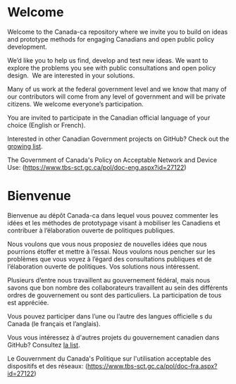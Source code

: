 # Welcome

Welcome to the Canada-ca repository where we invite you to
build on ideas and prototype methods for engaging Canadians and open public
policy development.

We’d like you to help us find, develop and test new ideas.
We want to explore the problems you see with public consultations and open
policy design.  We are interested in your solutions. 

Many of us work at the federal government level and we know
that many of our contributors will come from any level of government and will
be private citizens. We welcome everyone’s participation.

You are invited to participate in the Canadian official
language of your choice (English or French).

Interested in other Canadian Government projects on GitHub? Check out the [growing list](https://government.github.com/community/#governments-canada).

The Government of Canada's Policy on Acceptable Network and Device Use: (https://www.tbs-sct.gc.ca/pol/doc-eng.aspx?id=27122)

# Bienvenue

Bienvenue au dépôt Canada-ca dans lequel vous pouvez commenter les idées et les méthodes
de prototypage visant à mobiliser les Canadiens et contribuer à l’élaboration
ouverte de politiques publiques.

Nous voulons que vous nous proposiez de nouvelles idées que nous pourrions étoffer
et mettre à l’essai. Nous voulons nous pencher sur les problèmes que vous voyez
à l’égard des consultations publiques et de l’élaboration ouverte de
politiques. Vos solutions nous intéressent.

Plusieurs d’entre nous travaillent au gouvernement fédéral, mais nous savons que bon
nombre des collaborateurs travaillent au sein des différents ordres de
gouvernement ou sont des particuliers. La participation de tous est appréciée.

Vous pouvez participer dans l’une ou l’autre des langues officielle s du Canada (le
français et l’anglais).

Vous vous intéressez à d'autres projets du gouvernement canadien dans GitHub? Consultez [la list](https://government.github.com/community/#governments-canada).

Le Gouvernment du Canada's Politique sur l'utilisation acceptable des dispositifs et des réseaux: (https://www.tbs-sct.gc.ca/pol/doc-fra.aspx?id=27122)
